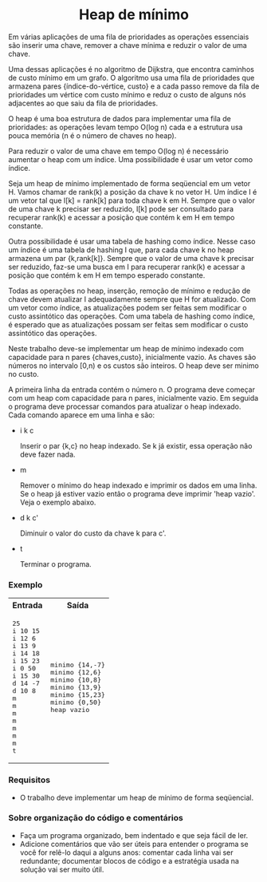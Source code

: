 <h1 align="center">Heap de mínimo</h1>

Em várias aplicações de uma fila de prioridades as operações
essenciais são inserir uma chave, remover a chave mínima e reduzir o
valor de uma chave.

<p>
Uma dessas aplicações é no algoritmo de Dijkstra, que encontra
caminhos de custo mínimo em um grafo.  O algoritmo usa uma fila de
prioridades que armazena pares {índice-do-vértice, custo} e a cada
passo remove da fila de prioridades um vértice com custo mínimo e
reduz o custo de alguns nós adjacentes ao que saiu da fila de
prioridades.

</p><p>
O heap é uma boa estrutura de dados para implementar uma fila de
prioridades: as operações levam tempo O(log n) cada e a estrutura usa
pouca memória (n é o número de chaves no heap).

</p><p>
Para reduzir o valor de uma chave em tempo O(log n) é necessário
aumentar o heap com um índice.  Uma possibilidade é usar um vetor como
índice.
  
</p><p>
Seja um heap de mínimo implementado de forma seqüencial em um vetor H.
Vamos chamar de rank(k) a posição da chave k no vetor H.
Um índice I
é um vetor tal que I[k] = rank[k] para toda chave k em H.  Sempre que
o valor de uma chave k precisar ser reduzido, I[k] pode ser consultado
para recuperar rank(k) e acessar a posição que contém k em H em tempo
constante.

</p><p>
Outra possibilidade é usar uma tabela de hashing como índice.  Nesse
caso um índice é uma tabela de hashing I que, para cada chave k no
heap armazena um par {k,rank[k]}.  Sempre que o valor de uma chave k
precisar ser reduzido, faz-se uma busca em I para recuperar rank(k) e
acessar a posição que contém k em H em tempo esperado constante.

</p><p>
Todas as operações no heap, inserção, remoção de mínimo e redução de
chave devem atualizar I adequadamente sempre que H for atualizado.
Com um vetor como índice, as atualizações podem ser feitas sem
modificar o custo assintótico das operações.  Com uma tabela de
hashing como índice, é esperado que as atualizações possam ser feitas
sem modificar o custo assintótico das operações.

</p><p>
Neste trabalho deve-se implementar um heap de mínimo indexado com
capacidade para n pares {chaves,custo}, inicialmente vazio. As chaves
são números no intervalo [0,n) e os custos são inteiros.  O heap deve
ser minimo no custo.

</p><p>
A primeira linha da entrada contém o número n.  O programa deve
começar com um heap com capacidade para n pares, inicialmente vazio.
Em seguida o programa deve processar comandos para atualizar o heap
indexado. Cada comando aparece em uma linha e são:

</p><ul>
<li>
i k c
<p>
Inserir o par {k,c} no heap indexado.  Se k já existir, essa operação
não deve fazer nada.

</p></li><li>
m
<p>
Remover o mínimo do heap indexado e imprimir os dados em uma linha.
Se o heap já estiver vazio então o programa deve imprimir 'heap
vazio'.  Veja o exemplo abaixo.

</p></li><li>
d k c'
<p>
Diminuir o valor do custo da chave k para c'.

</p></li><li>
t
<p>
Terminar o programa.
</p></li></ul>


<h3>Exemplo</h3>

<table class="testcase">
<tbody><tr><th>Entrada</th><th>Saída</th></tr>
<tr><td>
<pre>25
i 10 15
i 12 6
i 13 9
i 14 18
i 15 23
i 0 50
i 15 30
d 14 -7
d 10 8
m
m
m
m
m
m
m
t
</pre>
</td><td>
<pre>minimo {14,-7}
minimo {12,6}
minimo {10,8}
minimo {13,9}
minimo {15,23}
minimo {0,50}
heap vazio
</pre>
</td></tr>
</tbody></table>



<h3>Requisitos</h3>

<ul>
<li>O trabalho deve implementar um heap de mínimo de forma seqüencial.
</li></ul>



<h3>Sobre organização do código e comentários</h3>

<ul>
<li>
Faça um programa organizado, bem indentado e que seja fácil de ler.
</li><li>
Adicione comentários que vão ser úteis para entender o programa se
você for relê-lo daqui a alguns anos: comentar cada linha vai ser
redundante; documentar blocos de código e a estratégia usada na
solução vai ser muito útil.
</li></ul>
